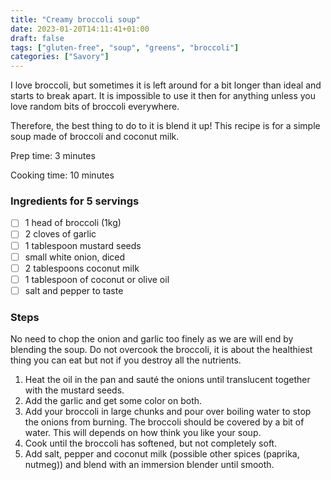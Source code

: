 ```yaml
---
title: "Creamy broccoli soup"
date: 2023-01-20T14:11:41+01:00
draft: false
tags: ["gluten-free", "soup", "greens", "broccoli"]
categories: ["Savory"]
---
```


I love broccoli, but sometimes it is left around for a bit longer than ideal and starts to break apart. It is impossible to use it then for anything unless you love random bits of broccoli everywhere.

Therefore, the best thing to do to it is blend it up! This recipe is for a simple soup made of broccoli and coconut milk.

<div class="recipe" id="recipe">
Prep time: 3 minutes

Cooking time: 10 minutes

### Ingredients for 5 servings
- [ ] 1 head of broccoli (1kg)
- [ ] 2 cloves of garlic
- [ ] 1 tablespoon mustard seeds
- [ ] small white onion, diced
- [ ] 2 tablespoons coconut milk
- [ ] 1 tablespoon of coconut or olive oil
- [ ] salt and pepper to taste

### Steps
No need to chop the onion and garlic too finely as we are will end by blending the soup. Do not overcook the broccoli, it is about the healthiest thing you can eat but not if you destroy all the nutrients.
1. Heat the oil in the pan and sauté the onions until translucent together with the mustard seeds.
2. Add the garlic and get some color on both.
3. Add your broccoli in large chunks and pour over boiling water to stop the onions from burning. The broccoli should be covered by a bit of water. This will depends on how think you like your soup.
4. Cook until the broccoli has softened, but not completely soft.
5. Add salt, pepper and coconut milk (possible other spices (paprika, nutmeg)) and blend with an immersion blender until smooth.

</div>
